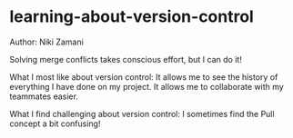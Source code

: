 # learning-about-version-control
Author: Niki Zamani

Solving merge conflicts takes conscious effort, but I can do it!

What I most like about version control: It allows me to see the history of everything I have done on my project. It allows me to collaborate with my teammates easier. 

What I find challenging about version control: I sometimes find the Pull concept a bit confusing!